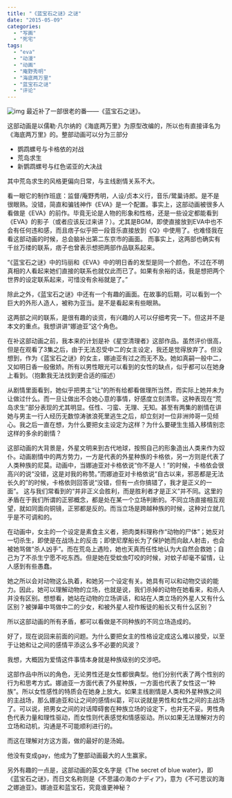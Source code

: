 ```yaml
---
title: "《蓝宝石之谜》之谜"
date: "2015-05-09"
categories: 
  - "写画"
  - "死宅"
tags: 
  - "eva"
  - "动漫"
  - "动画"
  - "庵野秀明"
  - "海底两万里"
  - "蓝宝石之谜"
  - "评论"
---
```


![img](http://i.imgur.com/CvH7M.jpg) 最近补了一部很老的番——《蓝宝石之谜》。

这部动画是以儒勒·凡尔纳的《海底两万里》为原型改编的，所以也有直接译名为《海底两万里》的。整部动画可以分为三部分

- 鹦鹉螺号与卡格依的对战
- 荒岛求生
- 新鹦鹉螺号与红色诺亚的大决战

其中荒岛求生的风格更偏向日常，与主线剧情关系不大。

看一眼它的制作班底：监督/庵野秀明，人设/贞本义行，音乐/鹭巢诗郎。是不是很眼熟。没错，简直和骗钱神作《EVA》是一个配置。事实上，这部动画被很多人看做是《EVA》的前作。毕竟无论是人物的形象和性格，还是一些设定都能看到《EVA》的影子（或者应该反过来讲？）。尤其是BGM，即使直接放到EVA中也不会有任何违和感，而且痞子似乎把一段音乐直接放到《Q》中使用了。也难怪我在看这部动画的时候，总会脑补出第二东京市的画面。 而事实上，这两部也确实有千丝万缕的联系，痞子也曾表示想把两部作品联系起来。

“《蓝宝石之谜》中的玛丽和《EVA》中的明日香的发型是同一个颜色，不过在不明真相的人看起来她们直接的联系也就仅此而已了。如果有余裕的话，我是想把两个世界的设定联系起来，可惜没有余裕就是了。”

除此之外，《蓝宝石之谜》中还有一个有趣的画面。在故事的后期，可以看到一个巨大的外形人造人，被称为亚当。是不是看起来有些眼熟。

这两部之间的联系，是很有趣的谈资，有兴趣的人可以仔细考究一下。但这并不是本文的重点。我想讲讲“娜迪亚”这个角色。

在补这部动画之前，我本来的计划是补《星空清理者》这部作品。虽然评价很高，但是在观看了3集之后，由于无法忍受中二的女主设定，我还是觉得放弃了。但没想到，作为《蓝宝石之谜》的女主，娜迪亚有过之而无不及。她如真嗣一般中二，又如明日香一般傲娇。所有以男性眼光可以看到的女性的缺点，似乎都可以在她身上看到。（抱歉我无法找到更合适的描述）

从剧情里面看到，她似乎把男主“让”的所有给都看做理所当然，而实际上她并未为让做过什么。而一旦让做出不合她心意的事情，好感度立刻清零。这种表现在“荒岛求生”部分表现的尤其明显。任性、刁蛮、无理、无知。甚至有两集的剧情在讲她与男主一行人经历无数惊涛骇浪死里逃生之后，却立刻对一位非洲帅哥一见倾心。我之后一直在想，为什么要把女主设定为这样？为什么要硬生生插入移情别恋这样的多余的剧情？

这部动画的大背景是，外星文明来到古代地球，按照自己的形象造出人类来作为奴仆。动画剧情中的两方势力，一方是代表的外星种族的卡格依，另一方则是代表了人类种族的尼莫。动画中，当娜迪亚对卡格依说“你不是人！”的时候，卡格依会很高兴的说“没错，这是对我的称赞。”而娜迪亚对卡格依说“自古以来，邪恶都是无法长久的”的时候，卡格依则回答说“没错，但有一点你搞错了，我才是正义的一面”。 这与我们常看到的“并非正义会胜利，而是胜利者才是正义”并不同。这里的矛盾在于我们所谓的正邪概念，都是处在某一个立场判断的。不同立场直接相互观望，就如同面向铜镜，正邪都是反的。而当立场是跨越种族的时候，这种对立就几乎是不可调和的。

在动画中，女主的一个设定是素食主义者，把肉类料理称作“动物的尸体”；她反对一切杀生，即使是在战场上的反击；即使尼摩船长为了保护她而向敌人射击，也会被她骂做“杀人凶手”。而在荒岛上遇险，她也天真而任性地认为大自然会救她；自己为了不杀生宁愿不吃东西。但是她在受蚊虫叮咬的时候，对蚊子却毫不留情，让人感到有些愚蠢。

她之所以会对动物这么执着，和她另一个设定有关。她具有可以和动物交谈的能力。因此，她可以理解动物的立场，也就是说，我们杀掉的动物在她看来，和杀人并没有区别。想想看，她站在动物的立场讲话，和站在人类立场的外星人又有什么区别？被弹幕中骂做中二的少女，和被外星人视作叛徒的船长又有什么区别？

所以这部动画的所有矛盾，都可以看做是不同种族的不同立场造成的。

好了，现在说回来前面的问题。为什么要把女主的性格设定成这么难以接受，以至于让她和让之间的感情平添这么多不必要的风波？

我想，大概因为爱情这件事情本身就是种族级别的交涉吧。

这部作品中所以的角色，无论男性还是女性都很典型。他们分别代表了两个性别的行为和思考方式。娜迪亚一方面代表了外星种族，一方面也代表了女性这一“种族”。所以女性感性的特质会在她身上放大。如果主线剧情是人类和外星种族之间的主战场，那么娜迪亚和让之间的感情纠葛，可以说就是男性和女性之间的主战场了。可以说，把男女之间的对话障碍套在种族立场的设定下，也并无不妥。男性角色代表力量和理性驱动，而女性则代表感觉和情感驱动。所以如果无法理解对方的立场和动机，沟通是不可能顺利进行的。

而这在理解对方这方面，做的最好的是汤姆。

他没有变成gay，他成为了整部动画最大的人生赢家。

另外有趣的一点是，这部动画的英文名字是《The secret of blue water》，即《蓝宝石之谜》，而日文名称则是《不思議の海のナディア》，意为《不可思议的海之娜迪亚》。娜迪亚和蓝宝石，究竟谁更神秘？
